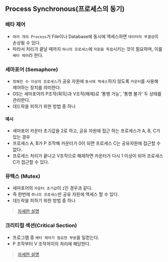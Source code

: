 ## Process Synchronous(프로세스의 동기)

### 배타 제어
- `여러 개의 Process`가 File이나 Database에 동시에 액세스하면 `데이터의 무결성`이 손상될 수 있다.
- 따라서 처리가 끝날 때까지 `하나의 프로세스`에 `자원을 독점`시키는 것이 필요하며, 이를 `배타 제어`라 한다.

### 세마포어 (Semaphore)
- `정해진 수 이상의 프로세스`가 공유 자원에 `동시에 액세스`하지 않도록 `카운터`를 사용해 제어하는 장치를 의미한다.
- OS는 세마포어의 P조작(획득)과 V조작(해제)로 '통행 가능', '통행 불가' 두 상태를 관리한다.
- 데드락을 피하기 위한 방법 중 하나

#### 예시
- 세마포어 카운터 초기값을 2로 하고, 공유 자원에 접근 하는 프로세스가 A, B, C가 있는 경우
- 프로세스 A, B가 P 조작해 카운터가 0이 되면 프로세스 C는 공유자원에 접근할 수 없다.
- 프로세스 처리가 끝나고 V조작으로 해제하면 카운터가 다시 1 이상이 되어 프로세스 C가 접근할 수 있다.

### 뮤텍스 (Mutex)
- 세마포어의 `카운터 초기값`이 `1`인 경우과 같다.
- 즉 한번에 `하나의 프로세스`만 공유 자원에 액세스 할 수 있다.
- 데드락을 피하기 위한 방법 중 하나

> [자세한 설명](/OS/Semaphore&Mutex-detail.md)

### 크리티컬 섹션(Critical Section)
- 프로그램 중 `배타 제어가 필요한 부분`을 일컫는다.
- P 조작부터 V 조작까지의 처리에 해당한다.

> [자세한 설명](/OS/CriticalSection-detail.md)
